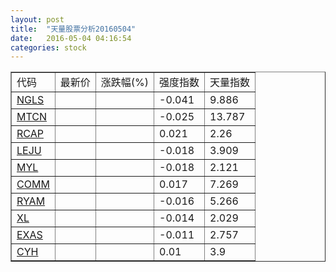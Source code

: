 ```yaml
---
layout: post
title:  "天量股票分析20160504"
date:   2016-05-04 04:16:54
categories: stock
---
```

<script type="text/javascript">
var stockList = []
stockList.push('gb_ngls');
stockList.push('gb_mtcn');
stockList.push('gb_rcap');
stockList.push('gb_leju');
stockList.push('gb_myl');
stockList.push('gb_comm');
stockList.push('gb_ryam');
stockList.push('gb_xl');
stockList.push('gb_exas');
stockList.push('gb_cyh');
</script>

<table border="1">
 <tr>
  <td>代码</td>
  <td>最新价</td>
  <td>涨跌幅(%)</td>
 <td>强度指数</td>
 <td>天量指数</td>
</tr>
  <tr id="ngls"><td><a href="http://stock.finance.sina.com.cn/usstock/quotes/NGLS.html" target="_blank">NGLS</a></td><td></td><td></td><td>-0.041</td><td>9.886</td></tr>
  <tr id="mtcn"><td><a href="http://stock.finance.sina.com.cn/usstock/quotes/MTCN.html" target="_blank">MTCN</a></td><td></td><td></td><td>-0.025</td><td>13.787</td></tr>
  <tr id="rcap"><td><a href="http://stock.finance.sina.com.cn/usstock/quotes/RCAP.html" target="_blank">RCAP</a></td><td></td><td></td><td>0.021</td><td>2.26</td></tr>
  <tr id="leju"><td><a href="http://stock.finance.sina.com.cn/usstock/quotes/LEJU.html" target="_blank">LEJU</a></td><td></td><td></td><td>-0.018</td><td>3.909</td></tr>
  <tr id="myl"><td><a href="http://stock.finance.sina.com.cn/usstock/quotes/MYL.html" target="_blank">MYL</a></td><td></td><td></td><td>-0.018</td><td>2.121</td></tr>
  <tr id="comm"><td><a href="http://stock.finance.sina.com.cn/usstock/quotes/COMM.html" target="_blank">COMM</a></td><td></td><td></td><td>0.017</td><td>7.269</td></tr>
  <tr id="ryam"><td><a href="http://stock.finance.sina.com.cn/usstock/quotes/RYAM.html" target="_blank">RYAM</a></td><td></td><td></td><td>-0.016</td><td>5.266</td></tr>
  <tr id="xl"><td><a href="http://stock.finance.sina.com.cn/usstock/quotes/XL.html" target="_blank">XL</a></td><td></td><td></td><td>-0.014</td><td>2.029</td></tr>
  <tr id="exas"><td><a href="http://stock.finance.sina.com.cn/usstock/quotes/EXAS.html" target="_blank">EXAS</a></td><td></td><td></td><td>-0.011</td><td>2.757</td></tr>
  <tr id="cyh"><td><a href="http://stock.finance.sina.com.cn/usstock/quotes/CYH.html" target="_blank">CYH</a></td><td></td><td></td><td>0.01</td><td>3.9</td></tr>
</table>
